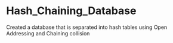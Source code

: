# Hash_Chaining_Database
Created a database that is separated into hash tables using Open Addressing and Chaining collision
